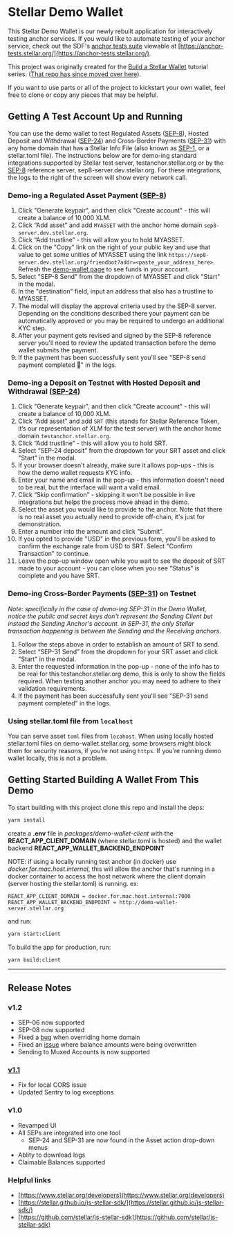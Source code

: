 # Stellar Demo Wallet

This Stellar Demo Wallet is our newly rebuilt application for interactively
testing anchor services. If you would like to automate testing of your anchor
service, check out the SDF's
[anchor tests suite](https://github.com/stellar/stellar-anchor-tests) viewable
at [https://anchor-tests.stellar.org/](https://anchor-tests.stellar.org/).

This project was originally created for the
[Build a Stellar Wallet](https://developers.stellar.org/docs/building-apps/)
tutorial series.
([That repo has since moved over here](https://github.com/stellar/docs-wallet)).

If you want to use parts or all of the project to kickstart your own wallet,
feel free to clone or copy any pieces that may be helpful.

## Getting A Test Account Up and Running

You can use the demo wallet to test Regulated Assets ([SEP-8]), Hosted Deposit
and Withdrawal ([SEP-24]) and Cross-Border Payments ([SEP-31]) with any home
domain that has a Stellar Info File (also known as [SEP-1], or a stellar.toml
file). The instructions below are for demo-ing standard integrations supported
by Stellar test server, testanchor.stellar.org or by the [SEP-8] reference
server, sep8-server.dev.stellar.org. For these integrations, the logs to the
right of the screen will show every network call.

### Demo-ing a Regulated Asset Payment ([SEP-8])

1. Click "Generate keypair", and then click "Create account" - this will create
   a balance of 10,000 XLM.
2. Click “Add asset” and add `MYASSET` with the anchor home domain
   `sep8-server.dev.stellar.org`.
3. Click “Add trustline” - this will allow you to hold MYASSET.
4. Click on the "Copy" link on the right of your public key and use that value
   to get some unities of MYASSET using the link
   `https://sep8-server.dev.stellar.org/friendbot?addr=<paste_your_address_here>`.
   Refresh the [demo-wallet page](https://demo-wallet.stellar.org/) to see funds
   in your account.
5. Select "SEP-8 Send" from the dropdown of MYASSET and click "Start" in the
   modal.
6. In the "destination" field, input an address that also has a trustline to
   MYASSET.
7. The modal will display the approval criteria used by the SEP-8 server.
   Depending on the conditions described there your payment can be automatically
   approved or you may be required to undergo an additional KYC step.
8. After your payment gets revised and signed by the SEP-8 reference server
   you'll need to review the updated transaction before the demo wallet submits
   the payment.
9. If the payment has been successfully sent you'll see "SEP-8 send payment
   completed 🎉" in the logs.

### Demo-ing a Deposit on Testnet with Hosted Deposit and Withdrawal ([SEP-24])

1. Click "Generate keypair", and then click "Create account" - this will create
   a balance of 10,000 XLM.
2. Click “Add asset” and add `SRT` (this stands for Stellar Reference Token,
   it’s our representation of XLM for the test server) with the anchor home
   domain `testanchor.stellar.org`.
3. Click “Add trustline” - this will allow you to hold SRT.
4. Select “SEP-24 deposit” from the dropdown for your SRT asset and click
   "Start" in the modal.
5. If your browser doesn't already, make sure it allows pop-ups - this is how
   the demo wallet requests KYC info.
6. Enter your name and email in the pop-up - this information doesn't need to be
   real, but the interface will want a valid email.
7. Click “Skip confirmation” - skipping it won't be possible in live
   integrations but helps the process move ahead in the demo.
8. Select the asset you would like to provide to the anchor. Note that there
   is no real asset you actually need to provide off-chain, it's just for 
   demonstration.
9. Enter a number into the amount and click "Submit".
10. If you opted to provide "USD" in the previous form, you'll be asked to confirm
   the exchange rate from USD to SRT. Select "Confirm Transaction" to continue.
11. Leave the pop-up window open while you wait to see the deposit of SRT made
   to your account - you can close when you see “Status” is complete and you have 
   SRT.

### Demo-ing Cross-Border Payments ([SEP-31]) on Testnet

_Note: specifically in the case of demo-ing SEP-31 in the Demo Wallet, notice
the public and secret keys don't represent the Sending Client but instead the
Sending Anchor's account. In SEP-31, the only Stellar transaction happening is
between the Sending and the Receiving anchors._

1. Follow the steps above in order to establish an amount of SRT to send.
2. Select “SEP-31 Send” from the dropdown for your SRT asset and click "Start"
   in the modal.
3. Enter the requested information in the pop-up - none of the info has to be
   real for this testanchor.stellar.org demo, this is only to show the fields
   required. When testing another anchor you may need to adhere to their
   validation requirements.
4. If the payment has been successfully sent you'll see "SEP-31 send payment
   completed" in the logs.

### Using stellar.toml file from `localhost`

You can serve asset `toml` files from `locahost`. When using locally hosted
stellar.toml files on demo-wallet.stellar.org, some browsers might block them
for security reasons, if you’re not using `https`. If you’re running demo wallet
locally, this is not a problem.

## Getting Started Building A Wallet From This Demo

To start building with this project clone this repo and install the deps:

```bash
yarn install
```

create a **.env** file in *packages/demo-wallet-client* with the **REACT_APP_CLIENT_DOMAIN** 
(where stellar.toml is hosted) and the wallet backend **REACT_APP_WALLET_BACKEND_ENDPOINT**

NOTE: if using a locally running test anchor (in docker) use *docker.for.mac.host.internal*,
this will allow the anchor that's running in a docker container to access the host network where
the client domain (server hosting the stellar.toml) is running.
ex:
```
REACT_APP_CLIENT_DOMAIN = docker.for.mac.host.internal:7000
REACT_APP_WALLET_BACKEND_ENDPOINT = http://demo-wallet-server.stellar.org
```

and run:

```bash
yarn start:client
```

To build the app for production, run:

```bash
yarn build:client
```

---

## Release Notes

### v1.2

- SEP-06 now supported
- SEP-08 now supported
- Fixed a [bug](https://github.com/stellar/stellar-demo-wallet/issues/188) when
  overriding home domain
- Fixed an [issue](https://github.com/stellar/stellar-demo-wallet/issues/196)
  where balance amounts were being overwritten
- Sending to Muxed Accounts is now supported

### [v1.1](https://github.com/stellar/stellar-demo-wallet/releases/tag/v1.1.0)

- Fix for local CORS issue
- Updated Sentry to log exceptions

### v1.0

- Revamped UI
- All SEPs are integrated into one tool
  - SEP-24 and SEP-31 are now found in the Asset action drop-down menus
- Ablity to download logs
- Claimable Balances supported

### Helpful links

- [https://www.stellar.org/developers](https://www.stellar.org/developers)
- [https://stellar.github.io/js-stellar-sdk/](https://stellar.github.io/js-stellar-sdk/)
- [https://github.com/stellar/js-stellar-sdk](https://github.com/stellar/js-stellar-sdk)

[sep-1]:
  https://github.com/stellar/stellar-protocol/blob/master/ecosystem/sep-0001.md
[sep-8]:
  https://github.com/stellar/stellar-protocol/blob/master/ecosystem/sep-0008.md
[sep-24]:
  https://github.com/stellar/stellar-protocol/blob/master/ecosystem/sep-0024.md
[sep-31]:
  https://github.com/stellar/stellar-protocol/blob/master/ecosystem/sep-0031.md
